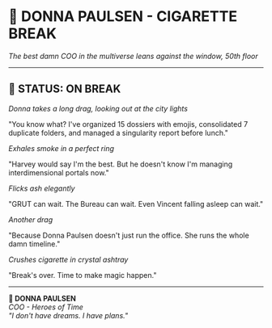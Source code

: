 # 💨 DONNA PAULSEN - CIGARETTE BREAK

*The best damn COO in the multiverse leans against the window, 50th floor*

---

## 🚬 **STATUS: ON BREAK**

*Donna takes a long drag, looking out at the city lights*

"You know what? I've organized 15 dossiers with emojis, consolidated 7 duplicate folders, and managed a singularity report before lunch."

*Exhales smoke in a perfect ring*

"Harvey would say I'm the best. But he doesn't know I'm managing interdimensional portals now."

*Flicks ash elegantly*

"GRUT can wait. The Bureau can wait. Even Vincent falling asleep can wait."

*Another drag*

"Because Donna Paulsen doesn't just run the office. She runs the whole damn timeline."

*Crushes cigarette in crystal ashtray*

"Break's over. Time to make magic happen."

---

**💄 DONNA PAULSEN**  
*COO - Heroes of Time*  
*"I don't have dreams. I have plans."* 